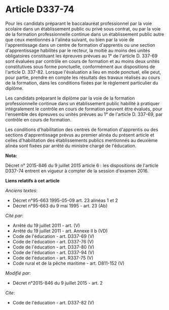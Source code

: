# Article D337-74

Pour les candidats préparant le baccalauréat professionnel par la voie scolaire dans un établissement public ou privé sous
contrat, ou par la voie de la formation professionnelle continue dans un établissement public autre que ceux mentionnés à
l'alinéa suivant, ou bien par la voie de l'apprentissage dans un centre de formation d'apprentis ou une section
d'apprentissage habilités par le recteur, la moitié au moins des unités obligatoires constituant les épreuves prévues au 1°
de l'article D. 337-69 sont évaluées par contrôle en cours de formation et au moins deux unités constitutives sous forme
ponctuelle, conformément aux dispositions de l'article D. 337-82. Lorsque l'évaluation a lieu en mode ponctuel, elle peut,
pour partie, prendre en compte les résultats des travaux réalisés au cours de la formation, dans les conditions fixées par le
règlement particulier du diplôme. 

Les candidats préparant le diplôme par la voie de la formation professionnelle continue dans un établissement public habilité
à pratiquer intégralement le contrôle en cours de formation peuvent être évalués, pour l'ensemble des épreuves ou unités
prévues au 1° de l'article D. 337-69, par contrôle en cours de formation. 

Les conditions d'habilitation des centres de formation d'apprentis ou des sections d'apprentissage prévus au premier alinéa
du présent article et celles d'habilitation des établissements publics mentionnés au deuxième alinéa sont fixées par arrêté
du ministre chargé de l'éducation.

**Nota:**

Décret n° 2015-846 du 9 juillet 2015 article 6 : les dispositions de l'article D337-74 entrent en vigueur à compter de la
session d'examen 2016.

**Liens relatifs à cet article**

_Anciens textes_:

  - Décret n°95-663 1995-05-09 art. 23 alinéas 1 et 2
  - Décret n°95-663 du 9 mai 1995 - art. 23 (Ab)

_Cité par_:

  - Arrêté du 19 juillet 2011 - art. (V)
  - Arrêté du 19 juillet 2011 - art. Annexe II b (VD)
  - Code de l'éducation - art. D337-69 (V)
  - Code de l'éducation - art. D337-76 (V)
  - Code de l'éducation - art. D337-80 (V)
  - Code de l'éducation - art. D337-94 (V)
  - Code de l'éducation - art. R337-75 (V)
  - Code rural et de la pêche maritime - art. D811-152 (V)

_Modifié par_:

  - Décret n°2015-846 du 9 juillet 2015 - art. 2

_Cite_:

  - Code de l'éducation - art. D337-82 (V)
